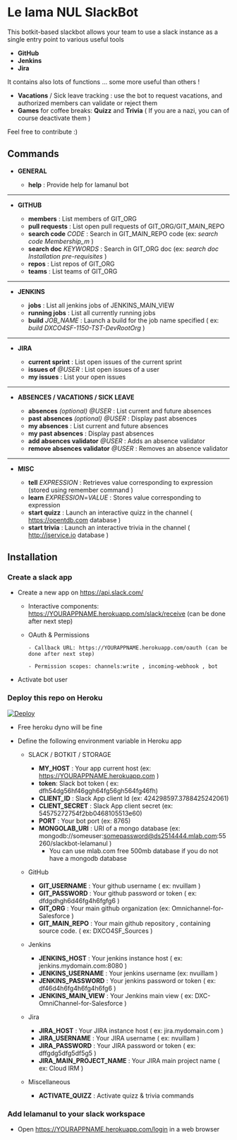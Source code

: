 # Le lama NUL SlackBot

This botkit-based slackbot allows your team to use a slack instance as a single entry point to various useful tools

- **GitHub**
- **Jenkins**
- **Jira**

It contains also lots of functions ... some more useful than others !

- **Vacations** / Sick leave tracking : use the bot to request vacations, and authorized members can validate or reject them
- **Games** for coffee breaks: **Quizz** and **Trivia** ( If you are a nazi, you can of course deactivate them )

Feel free to contribute :)


## Commands

- **GENERAL**

  - **help** : Provide help for lamanul bot

----------

- **GITHUB**

  - **members** : List members of GIT_ORG
  - **pull requests** : List open pull requests of GIT_ORG/GIT_MAIN_REPO
  - **search code** _CODE_ : Search in GIT_MAIN_REPO code (ex: _search code Membership_m_ )
  - **search doc** _KEYWORDS_ : Search in GIT_ORG doc (ex: _search doc Installation pre-requisites_ )
  - **repos** : List repos of GIT_ORG
  - **teams** : List teams of GIT_ORG

----------

- **JENKINS**

  - **jobs** : List all jenkins jobs of JENKINS_MAIN_VIEW
  - **running jobs** : List all currently running jobs  
  - **build** _JOB_NAME_ : Launch a build for the job name specified ( ex: _build DXCO4SF-1150-TST-DevRootOrg_ )

----------

- **JIRA**

  - **current sprint** : List open issues of the current sprint
  - **issues of** _@USER_ : List open issues of a user
  - **my issues**  : List your open issues

----------

- **ABSENCES / VACATIONS / SICK LEAVE**

  - **absences** _(optional) @USER_ : List current and future absences 
  - **past absences** _(optional) @USER_ : Display past absences 
  - **my absences** : List current and future absences 
  - **my past absences** : Display past absences
  - **add absences validator** _@USER_ : Adds an absence validator
  - **remove absences validator** _@USER_ : Removes an absence validator

----------

- **MISC**

  - **tell** _EXPRESSION_ : Retrieves value corresponding to expression (stored using remember command )
  - **learn** _EXPRESSION_=_VALUE_ : Stores value corresponding to expression
  - **start quizz** : Launch an interactive quizz in the channel ( https://opentdb.com database )
  - **start trivia** : Launch an interactive trivia in the channel ( http://jservice.io database )


## Installation

### Create a slack app

- Create a new app on https://api.slack.com/

  - Interactive components: https://YOURAPPNAME.herokuapp.com/slack/receive (can be done after next step)

  - OAuth & Permissions
  
  		- Callback URL: https://YOURAPPNAME.herokuapp.com/oauth (can be done after next step) 
      
  		- Permission scopes: channels:write , incoming-webhook , bot
 
 - Activate bot user

### Deploy this repo on Heroku

[![Deploy](https://www.herokucdn.com/deploy/button.svg)](https://heroku.com/deploy?template=https://github.com/nvuillam/slackbot-lelamanul)

- Free heroku dyno will be fine

- Define the following environment variable in Heroku app

  - SLACK / BOTKIT / STORAGE
    - **MY_HOST** : Your app current host (ex: https://YOURAPPNAME.herokuapp.com )
    - **token**: Slack bot token ( ex: dfh54dg56hf46ggh64fg56gh564fg46fh)
    - **CLIENT_ID** : Slack App client Id (ex: 424298597.3788425242061) 
    - **CLIENT_SECRET** : Slack App client secret (ex: 54575272754f2bb0468105513e60) 
    - **PORT** : Your bot port (ex: 8765)
    - **MONGOLAB_URI** : URI of a mongo database (ex: mongodb://someuser:somepassword@ds2514444.mlab.com:55260/slackbot-lelamanul )
      - You can use mlab.com free 500mb database if you do not have a mongodb database

  - GitHub
    - **GIT_USERNAME** : Your github username ( ex: nvuillam )
    - **GIT_PASSWORD** : Your github password or token ( ex: dfdgdhgh6d46fg4h6fgfg6 )
    - **GIT_ORG** : Your main github organization  (ex: Omnichannel-for-Salesforce )
    - **GIT_MAIN_REPO** : Your main github repository , containing source code. ( ex: DXCO4SF_Sources )

  - Jenkins
    - **JENKINS_HOST** : Your jenkins instance host ( ex: jenkins.mydomain.com:8080 )
    - **JENKINS_USERNAME** : Your jenkins username (ex: nvuillam )
    - **JENKINS_PASSWORD** : Your jenkins password or token ( ex: df46d4h6fg4h6fg4h6fg6 )
    - **JENKINS_MAIN_VIEW** : Your Jenkins main view ( ex: DXC-OmniChannel-for-Salesforce )

  - Jira
    - **JIRA_HOST** : Your JIRA instance host ( ex: jira.mydomain.com )
    - **JIRA_USERNAME** : Your JIRA username ( ex: nvuillam )
    - **JIRA_PASSWORD** : Your JIRA password or token ( ex: dffgdg5dfg5df5g5 )
    - **JIRA_MAIN_PROJECT_NAME** : Your JIRA main project name ( ex: Cloud IRM )

  - Miscellaneous
    - **ACTIVATE_QUIZZ** : Activate quizz & trivia commands

### Add lelamanul to your slack workspace

- Open https://YOURAPPNAME.herokuapp.com/login in a web browser
